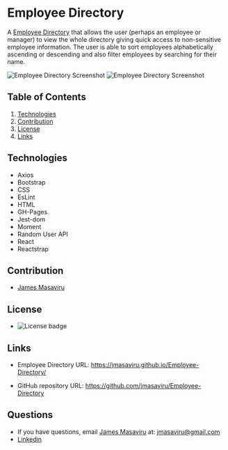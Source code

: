 # Employee Directory

A [Employee Directory](https://jmasaviru.github.io/Employee-Directory/) that allows the user (perhaps an employee or manager) to view the whole directory giving quick access to non-sensitive employee information. The user is able to sort employees alphabetically ascending or descending and also filter employees by searching for their name.

![Employee Directory Screenshot](/src/images/screenshot.png)
![Employee Directory Screenshot](\src\images\screenshot.png)

## Table of Contents
  1. [Technologies](#technologies)
  2. [Contribution](#contribution)
  3. [License](#license)
  4. [Links](#links)
  
## Technologies
  
  * Axios
  * Bootstrap
  * CSS
  * EsLint
  * HTML
  * GH-Pages
  * Jest-dom
  * Moment
  * Random User API
  * React 
  * Reactstrap

## Contribution

- [James Masaviru](https://github.com/jmasaviru)
  
## License

*  ![License badge](https://img.shields.io/badge/License-MIT-green)

## Links

* Employee Directory URL: https://jmasaviru.github.io/Employee-Directory/

* GitHub repository URL: https://github.com/jmasaviru/Employee-Directory

## Questions

  * If you have questions, email [James Masaviru](https://www.linkedin.com/in/james-masaviru-ba0a2117/) at: jmasaviru@gmail.com
  * [Linkedin](https://www.linkedin.com/in/james-masaviru-ba0a2117/)
